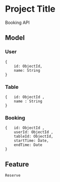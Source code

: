 # Project Title

Booking API

## Model

### User

```
{
    id: ObjectId,
    name: String
}
```

### Table

```
{   id: ObjectId ,
    name : String
}
```

### Booking

```
{   id: ObjectId ,
    userId: ObjectId ,
    tableId: ObjectId,
    startTime: Date,
    endTime: Date
}
```

## Feature
    Reserve
